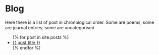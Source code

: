 # Blog
Here there is a list of post in chronological order. Some are poems, some are journal entries, some are uncategorised.

<ul>
  {% for post in site.posts %}
    <li>
      <a href="{{ post.url }}">{{ post.title }}</a>
    </li>
  {% endfor %}
</ul>
